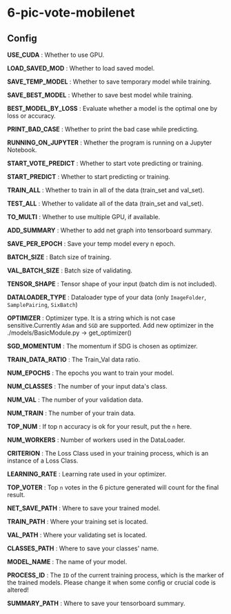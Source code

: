 # 6-pic-vote-mobilenet

## Config

**USE_CUDA** : Whether to use GPU.

**LOAD_SAVED_MOD** : Whether to load saved model.

**SAVE_TEMP_MODEL** : Whether to save temporary model while training.

**SAVE_BEST_MODEL** : Whether to save best model while training.

**BEST_MODEL_BY_LOSS** : Evaluate whether a model is the optimal one by loss or accuracy.

**PRINT_BAD_CASE** : Whether to print the bad case while predicting.

**RUNNING_ON_JUPYTER** : Whether the program is running on a Jupyter Notebook.

**START_VOTE_PREDICT** : Whether to start vote predicting or training.

**START_PREDICT** : Whether to start predicting or training.

**TRAIN_ALL** : Whether to train in all of the data (train_set and val_set).

**TEST_ALL** : Whether to validate all of the data (train_set and val_set).

**TO_MULTI** : Whether to use multiple GPU, if available.

**ADD_SUMMARY** : Whether to add net graph into tensorboard summary.

**SAVE_PER_EPOCH** : Save your temp model every n epoch.

**BATCH_SIZE** : Batch size of training.

**VAL_BATCH_SIZE** : Batch size of validating.

**TENSOR_SHAPE** : Tensor shape of your input (batch dim is not included).

**DATALOADER_TYPE** : Dataloader type of your data (only `ImageFolder`, `SamplePairing`, `SixBatch`)

**OPTIMIZER** : Optimizer type. It is a string which is not case sensitive.Currently `Adam` and `SGD` are supported. Add new optimizer in the ./models/BasicModule.py -> get_optimizer()

**SGD_MOMENTUM** : The momentum if SDG is chosen as optimizer.

**TRAIN_DATA_RATIO** : The Train_Val data ratio.

**NUM_EPOCHS** : The epochs you want to train your model.

**NUM_CLASSES** : The number of your input data's class.

**NUM_VAL** : The number of your validation data.

**NUM_TRAIN** : The number of your train data.

**TOP_NUM** : If top n accuracy is ok for your result, put the `n` here.

**NUM_WORKERS** : Number of workers used in the DataLoader.

**CRITERION** : The Loss Class used in your training process, which is an instance of a Loss Class.

**LEARNING_RATE** : Learning rate used in your optimizer.

**TOP_VOTER** : Top `n` votes in the 6 picture generated will count for the final result.

**NET_SAVE_PATH** : Where to save your trained model.

**TRAIN_PATH** : Where your training set is located.

**VAL_PATH** : Where your validating set is located.

**CLASSES_PATH** : Where to save your classes' name.

**MODEL_NAME** : The name of your model.

**PROCESS_ID** : The `ID` of the current training process, which is the marker of the trained models. Please change it when some config or crucial code is altered!

**SUMMARY_PATH** : Where to save your tensorboard summary.

